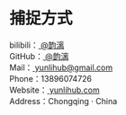 # 捕捉方式

bilibili：<a href="https://space.bilibili.com/82783756/" target="_blank"> @韵漓</a>  
GitHub：<a href="https://github.com/yunliyo" target="_blank"> @韵漓</a>  
Mail：<a href="mailto:yunlihub@gmail.com" target="_blank"> yunlihub@gmail.com</a>  
Phone：13896074726  
Website：<a href="https://yunlihub.com/" target="_blank"> yunlihub.com</a>  
Address：Chongqing · China  